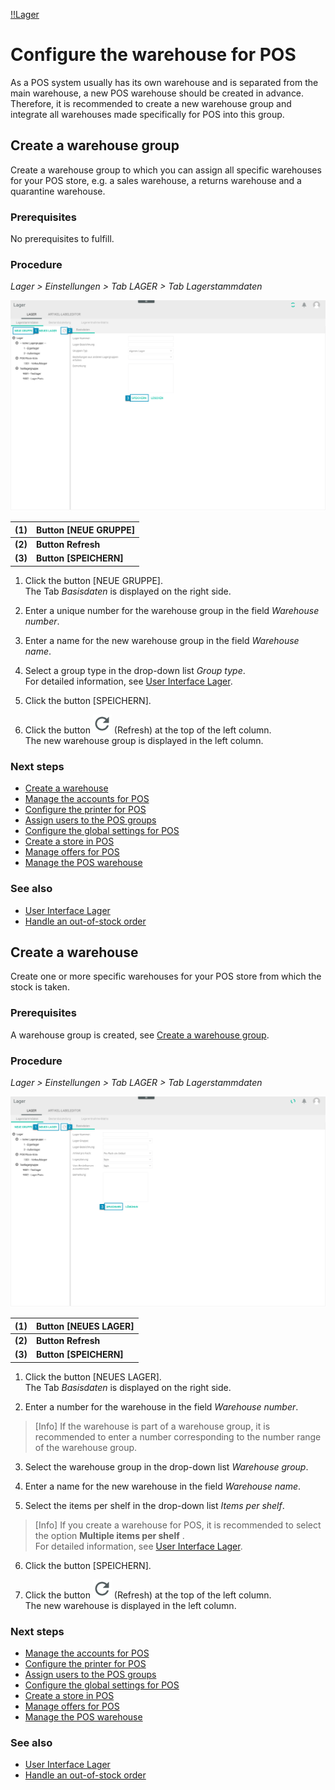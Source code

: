 [!!Lager](Actindo/Lager)
# Configure the warehouse for POS

As a POS system usually has its own warehouse and is separated from the main warehouse, a new POS warehouse should be created in advance.
Therefore, it is recommended to create a new warehouse group and integrate all warehouses made specifically for POS into this group.


## Create a warehouse group

Create a warehouse group to which you can assign all specific warehouses for your POS store, e.g. a sales warehouse, a returns warehouse and a quarantine warehouse.

### Prerequisites

No prerequisites to fulfill.

### Procedure
*Lager > Einstellungen > Tab LAGER > Tab Lagerstammdaten*

![Neue Lagergruppe](/Assets/Screenshots/Lager/Einstellungen/Lager/Lagerstammdaten/NeueGruppe_Basisdaten01.png "[Neue Lagergruppe]")

| (1) |**Button [NEUE GRUPPE]**|
|-----|---------------------|
|**(2)**|**Button Refresh**|
|**(3)**|**Button [SPEICHERN]**|

1. Click the button [NEUE GRUPPE].   
  The Tab *Basisdaten* is displayed on the right side.

2. Enter a unique number for the warehouse group in the field *Warehouse number*.

3. Enter a name for the new warehouse group in the field *Warehouse name*.

4. Select a group type in the drop-down list *Group type*.   
  For detailed information, see [User Interface Lager](/Lager/UserInterface/00_UserInterface.md).

5. Click the button [SPEICHERN].

6. Click the button ![Refresh Icon](/Assets/Icons/Refresh01.png "[Refresh Icon]") (Refresh) at the top of the left column.   
  The new warehouse group is displayed in the left column.

### Next steps

  - [Create a warehouse](#create-a-warehouse)
  - [Manage the accounts for POS](02_ManageAccounts.md)
  - [Configure the printer for POS](03_ConfigurePrinter.md)
  - [Assign users to the POS groups](04_AssignUsers.md)
  - [Configure the global settings for POS](05_ConfigureGlobalSettings.md)
  - [Create a store in POS](06_CreateStore.md)
  - [Manage offers for POS](07_ManageOffers.md)
  - [Manage the POS warehouse](08_ManageWarehouse.md)  

### See also

  - [User Interface Lager](/Lager/UserInterface/00_UserInterface.md)
  - [Handle an out-of-stock order](VenduoPOS/Troubleshooting/01_OutOfStockOrder.md)


## Create a warehouse

Create one or more specific warehouses for your POS store from which the stock is taken.

### Prerequisites
A warehouse group is created, see [Create a warehouse group](#create-a-warehouse-group).

### Procedure
*Lager > Einstellungen > Tab LAGER > Tab Lagerstammdaten*

![Neues Lager](/Assets/Screenshots/Lager/Einstellungen/Lager/Lagerstammdaten/NeuesLager_Basisdaten01.png "[Neues Lager]")

| (1) | **Button [NEUES LAGER]** |
|-----|---------------------|
|**(2)**|**Button Refresh**|
|**(3)**|**Button [SPEICHERN]**|

1. Click the button [NEUES LAGER].   
  The Tab *Basisdaten* is displayed on the right side.

2. Enter a number for the warehouse in the field *Warehouse number*.

  > [Info] If the warehouse is part of a warehouse group, it is recommended to enter a number corresponding to the number range of the warehouse group.

3. Select the warehouse group in the drop-down list *Warehouse group*.

4. Enter a name for the new warehouse in the field *Warehouse name*.

5. Select the items per shelf in the drop-down list *Items per shelf*.

  > [Info] If you create a warehouse for POS, it is recommended to select the option **Multiple items per shelf** .   
  For detailed information, see [User Interface Lager](/Lager/UserInterface/00_UserInterface.md).

6. Click the button [SPEICHERN].

7. Click the button ![Refresh Icon](/Assets/Icons/Refresh01.png "[Refresh Icon]") (Refresh) at the top of the left column.   
  The new warehouse is displayed in the left column.

### Next steps

- [Manage the accounts for POS](02_ManageAccounts.md)
- [Configure the printer for POS](03_ConfigurePrinter.md)
- [Assign users to the POS groups](04_AssignUsers.md)
- [Configure the global settings for POS](05_ConfigureGlobalSettings.md)
- [Create a store in POS](06_CreateStore.md)
- [Manage offers for POS](07_ManageOffers.md)
- [Manage the POS warehouse](08_ManageWarehouse.md)  

### See also

- [User Interface Lager](/Lager/UserInterface/00_UserInterface.md)
- [Handle an out-of-stock order](VenduoPOS/Troubleshooting/01_OutOfStockOrder.md)
